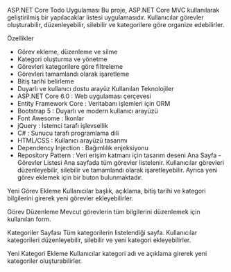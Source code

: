  ASP.NET Core Todo Uygulaması
Bu proje, ASP.NET Core MVC kullanılarak geliştirilmiş bir yapılacaklar listesi uygulamasıdır. Kullanıcılar görevler oluşturabilir, düzenleyebilir, silebilir ve kategorilere göre organize edebilirler.

 Özellikler
- Görev ekleme, düzenleme ve silme
- Kategori oluşturma ve yönetme
- Görevleri kategorilere göre filtreleme
- Görevleri tamamlandı olarak işaretleme
- Bitiş tarihi belirleme
- Duyarlı ve kullanıcı dostu arayüz
 Kullanılan Teknolojiler
- ASP.NET Core 6.0 : Web uygulaması çerçevesi
- Entity Framework Core : Veritabanı işlemleri için ORM
- Bootstrap 5 : Duyarlı ve modern kullanıcı arayüzü
- Font Awesome : İkonlar
- jQuery : İstemci tarafı işlevsellik
- C# : Sunucu tarafı programlama dili
- HTML/CSS : Kullanıcı arayüzü tasarımı
- Dependency Injection : Bağımlılık enjeksiyonu
- Repository Pattern : Veri erişim katmanı için tasarım deseni
 Ana Sayfa - Görevler Listesi
Ana sayfada tüm görevler listelenir. Kullanıcılar görevleri düzenleyebilir, silebilir ve tamamlandı olarak işaretleyebilir. Ayrıca yeni görev eklemek için bir buton bulunmaktadır.

 Yeni Görev Ekleme
Kullanıcılar başlık, açıklama, bitiş tarihi ve kategori bilgilerini girerek yeni görevler ekleyebilirler.

 Görev Düzenleme
Mevcut görevlerin tüm bilgilerini düzenlemek için kullanılan form.

 Kategoriler Sayfası
Tüm kategorilerin listelendiği sayfa. Kullanıcılar kategorileri düzenleyebilir, silebilir ve yeni kategori ekleyebilirler.

 Yeni Kategori Ekleme
Kullanıcılar kategori adı ve açıklama girerek yeni kategoriler oluşturabilirler. 
